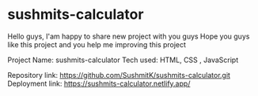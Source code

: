 # sushmits-calculator

Hello guys,
I'am happy to share new project with you guys
Hope you guys like this project and you help me improving this project

Project Name: sushmits-calculator
Tech used: HTML, CSS , JavaScript

Repository link: https://github.com/SushmitK/sushmits-calculator.git
Deployment link: https://sushmits-calculator.netlify.app/


